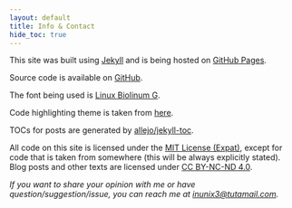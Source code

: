```yaml
---
layout: default
title: Info & Contact
hide_toc: true
---
```


This site was built using [Jekyll](https://jekyllrb.com/) and is being hosted on
[GitHub Pages](https://pages.github.com/).

Source code is available on [GitHub](https://github.com/inunix3/website).

The font being used is [Linux Biolinum G](https://numbertext.org/linux/index.html).

Code highlighting theme is taken from [here](https://github.com/aahan/pygments-github-style).

TOCs for posts are generated by [allejo/jekyll-toc](https://github.com/allejo/jekyll-toc).

All code on this site is licensed under the [MIT License (Expat)](https://opensource.org/license/mit),
except for code that is taken from somewhere (this will be always explicitly stated).
Blog posts and other texts are licensed under
[CC BY-NC-ND 4.0](https://creativecommons.org/licenses/by-nc-nd/4.0/).

<address>
    <p>
        If you want to share your opinion with me or have question/suggestion/issue, you can reach
        me at <a href="mailto:inunix3@tutamail.com">inunix3@tutamail.com</a>.
    </p>
</address>
